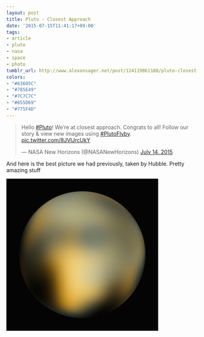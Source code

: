 ```yaml
---
layout: post
title: Pluto - Closest Approach
date: '2015-07-15T11:41:17+09:00'
tags:
- article
- pluto
- nasa
- space
- photo
tumblr_url: http://www.alexonsager.net/post/124119861188/pluto-closest-approach
colors:
- "#63605C"
- "#785E49"
- "#7C7C7C"
- "#655D69"
- "#775F4D"
---
```


<blockquote class="twitter-tweet" data-lang="en"><p lang="en" dir="ltr">Hello <a href="https://twitter.com/hashtag/Pluto?src=hash&amp;ref_src=twsrc%5Etfw">#Pluto</a>! We’re at closest approach. Congrats to all! Follow our story &amp; view new images using <a href="https://twitter.com/hashtag/PlutoFlyby?src=hash&amp;ref_src=twsrc%5Etfw">#PlutoFlyby</a>. <a href="http://t.co/8JVlJrcUkY">pic.twitter.com/8JVlJrcUkY</a></p>&mdash; NASA New Horizons (@NASANewHorizons) <a href="https://twitter.com/NASANewHorizons/status/620923200621412352?ref_src=twsrc%5Etfw">July 14, 2015</a></blockquote>
<script async src="https://platform.twitter.com/widgets.js" charset="utf-8"></script>

<p>And here is the best picture we had previously, taken by Hubble. Pretty amazing stuff</p>

<p><img src="/assets/images/pluto-hubble-01.jpg" alt="Pluto" width="400px"/></p>
